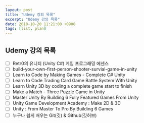 ```yaml
---
layout: post
title: "Udemy 강의 목록"
excerpt: "Udemy 강의 목록"
date: 2018-10-20 11:21:00 +0900
tags: [list, plan]
---
```


## Udemy 강의 목록

- [ ] Retr0의 유니티 (Unity C#) 게임 프로그래밍 에센스
- [ ] build-your-own-first-person-shooter-survial-game-in-unity
- [ ] Learn to Code by Making Games - Complete C# Unity
- [ ] Learn to Code Trading Card Game Battle System With Unity
- [ ] Learn Unity 3D by coding a complete game start to finish
- [ ] Make a Match - Three Puzzle Game in Unity
- [ ] Master Unity By Building 6 Fully Featured Games From Unity
- [ ] Unity Game Development Academy : Make 2D & 3D
- [ ] Unity : From Master To Pro By Building 6 Games
- [ ] 누구나 쉽게 배우는 Git(깃) & Github(깃허브)